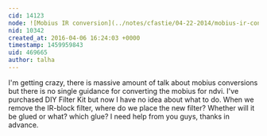 ```yaml
---
cid: 14123
node: ![Mobius IR conversion](../notes/cfastie/04-22-2014/mobius-ir-conversion)
nid: 10342
created_at: 2016-04-06 16:24:03 +0000
timestamp: 1459959843
uid: 469665
author: talha
---
```


I'm getting crazy, there is massive amount of talk about mobius conversions but there is no single guidance for converting the mobius for ndvi. I've purchased DIY Filter Kit but now I have no idea about what to do. When we remove the IR-block filter, where do we place the new filter? Whether will it be glued or what? which glue? I need help from you guys, thanks in advance. 